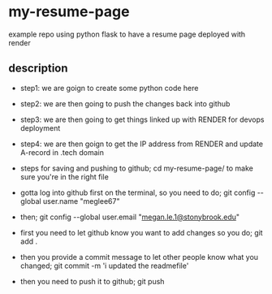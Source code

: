 # my-resume-page
example repo using python flask to have a resume page deployed with render

## description
- step1: we are goign to create some python code here
- step2: we are then going to push the changes back into github
- step3: we are then going to get things linked up with RENDER for devops deployment
- step4: we are then goign to get the IP address from RENDER and update A-record in .tech domain

- steps for saving and pushing to github; cd my-resume-page/ to make sure you're in the right file
- gotta log into github first on the terminal, so you need to do; git config --global user.name "meglee67"
- then; git config --global user.email "megan.le.1@stonybrook.edu"
- first you need to let github know you want to add changes so you do; git add . 
- then you provide a commit message to let other people know what you changed; git commit -m 'i updated the readmefile'
- then you need to push it to github; git push